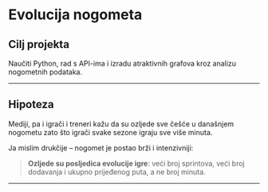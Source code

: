 # Evolucija nogometa

## Cilj projekta  
Naučiti Python, rad s API-ima i izradu atraktivnih grafova kroz analizu nogometnih podataka.

---

## Hipoteza
Mediji, pa i igrači i treneri kažu da su ozljede sve češće u današnjem nogometu zato što igrači svake sezone igraju sve više minuta.

Ja mislim drukčije – nogomet je postao brži i intenzivniji:

> **Ozljede su posljedica evolucije igre**: veći broj sprintova, veći broj dodavanja i ukupno prijeđenog puta, a ne broj minuta.

---
